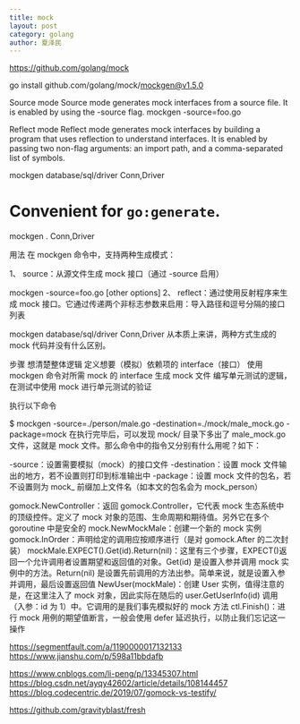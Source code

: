 ```yaml
---
title: mock
layout: post
category: golang
author: 夏泽民
---
```

https://github.com/golang/mock

go install github.com/golang/mock/mockgen@v1.5.0

Source mode
Source mode generates mock interfaces from a source file. It is enabled by using the -source flag. 
mockgen -source=foo.go 

Reflect mode
Reflect mode generates mock interfaces by building a program that uses reflection to understand interfaces. It is enabled by passing two non-flag arguments: an import path, and a comma-separated list of symbols.

mockgen database/sql/driver Conn,Driver

# Convenient for `go:generate`.
mockgen . Conn,Driver
<!-- more -->
用法
在 mockgen 命令中，支持两种生成模式：

1、 source：从源文件生成 mock 接口（通过 -source 启用）

mockgen -source=foo.go [other options]
2、 reflect：通过使用反射程序来生成 mock 接口。它通过传递两个非标志参数来启用：导入路径和逗号分隔的接口列表

mockgen database/sql/driver Conn,Driver
从本质上来讲，两种方式生成的 mock 代码并没有什么区别。

步骤
想清楚整体逻辑
定义想要（模拟）依赖项的 interface（接口）
使用 mockgen 命令对所需 mock 的 interface 生成 mock 文件
编写单元测试的逻辑，在测试中使用 mock
进行单元测试的验证

执行以下命令

$ mockgen -source=./person/male.go -destination=./mock/male_mock.go -package=mock
在执行完毕后，可以发现 mock/ 目录下多出了 male_mock.go 文件，这就是 mock 文件。那么命令中的指令又分别有什么用呢？如下：

-source：设置需要模拟（mock）的接口文件
-destination：设置 mock 文件输出的地方，若不设置则打印到标准输出中
-package：设置 mock 文件的包名，若不设置则为 mock_ 前缀加上文件名（如本文的包名会为 mock_person）

gomock.NewController：返回 gomock.Controller，它代表 mock 生态系统中的顶级控件。定义了 mock 对象的范围、生命周期和期待值。另外它在多个 goroutine 中是安全的
mock.NewMockMale：创建一个新的 mock 实例
gomock.InOrder：声明给定的调用应按顺序进行（是对 gomock.After 的二次封装）
mockMale.EXPECT().Get(id).Return(nil)：这里有三个步骤，EXPECT()返回一个允许调用者设置期望和返回值的对象。Get(id) 是设置入参并调用 mock 实例中的方法。Return(nil) 是设置先前调用的方法出参。简单来说，就是设置入参并调用，最后设置返回值
NewUser(mockMale)：创建 User 实例，值得注意的是，在这里注入了 mock 对象，因此实际在随后的 user.GetUserInfo(id) 调用（入参：id 为 1）中。它调用的是我们事先模拟好的 mock 方法
ctl.Finish()：进行 mock 用例的期望值断言，一般会使用 defer 延迟执行，以防止我们忘记这一操作

https://segmentfault.com/a/1190000017132133
https://www.jianshu.com/p/598a11bbdafb

https://www.cnblogs.com/li-peng/p/13345307.html
https://blog.csdn.net/ayqy42602/article/details/108144457
https://blog.codecentric.de/2019/07/gomock-vs-testify/


https://github.com/gravityblast/fresh
